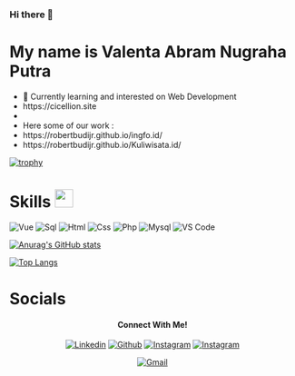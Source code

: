 ### Hi there 👋

# My name is Valenta Abram Nugraha Putra 
<ul>
  <li>🌱 Currently learning and interested on Web Development</li>
  <li> https://cicellion.site <li>
  
  <br/>
  <li> Here some of our work : </li>
  <li> https://robertbudijr.github.io/ingfo.id/ </li>
  <li> https://robertbudijr.github.io/Kuliwisata.id/ </li>
</ul>

[![trophy](https://github-profile-trophy.vercel.app/?username=robertbudijr&theme=onedark&rank=-C,-B)](https://github.com/RobertBudiJr?tab=repositories)

# Skills <img src = "https://media2.giphy.com/media/QssGEmpkyEOhBCb7e1/giphy.gif?cid=ecf05e47a0n3gi1bfqntqmob8g9aid1oyj2wr3ds3mg700bl&rid=giphy.gif" width = 32px>

![Vue](http://img.shields.io/badge/-Vue-e8892f?style=flat-square&logo=vue&logoColor=white)
![Sql](http://img.shields.io/badge/-Sql-00758f?style=flat-square&logo=Mysql&logoColor=white)
![Html](http://img.shields.io/badge/-Html-e24c27?style=flat-square&logo=html5&logoColor=white)
![Css](http://img.shields.io/badge/-Css-2a65f1?style=flat-square&logo=css3&logoColor=white)
![Php](http://img.shields.io/badge/-Php-767bb3?style=flat-square&logo=php&logoColor=white)
![Mysql](http://img.shields.io/badge/-Mysql-white?style=flat-square&logo=mysql)
![VS Code](http://img.shields.io/badge/-VS%20Code-black?style=flat-square&logo=visualstudiocode&logoColor=3aa7f2)


[![Anurag's GitHub stats](https://github-readme-stats.vercel.app/api?username=robertbudijr&show_icons=true&theme=gotham)](https://github.com/RobertBudiJr?tab=repositories)

[![Top Langs](https://github-readme-stats.vercel.app/api/top-langs/?username=robertbudijr&show_icons=true&theme=gotham)](https://github.com/RobertBudiJr?tab=repositories)

# Socials
<h4 align="center">Connect With Me!</h4>
<p align="center">
  <a href="https://www.linkedin.com/in/valenta-abram-nugraha-putra-440216238/"><img alt="Linkedin" title="Valent's Linkedin" src="https://img.shields.io/badge/LinkedIn-0077B5?style=for-the-badge&logo=linkedin&logoColor=white"></a>
  <a href="https://github.com/RobertBudiJr"><img alt="Github" title="Valent's Github" src="https://img.shields.io/badge/GitHub-100000?style=for-the-badge&logo=github&logoColor=white"></a>
  <a href="https://instagram.com/cicellion_?igshid=YmMyMTA2M2Y=/"><img alt="Instagram" title="Project Instagram" src="https://img.shields.io/badge/Instagram-E4405F?style=for-the-badge&logo=instagram&logoColor=white"></a>
    <a href="https://www.instagram.com/valent_89/"><img alt="Instagram" title="Private Instagram" src="https://img.shields.io/badge/Instagram-E4405F?style=for-the-badge&logo=instagram&logoColor=white"></a>
 </p>
 <p align="center">
  <a href="valenta.anp@gmail.com"><img alt="Gmail" title="Valent's Gmail" src="https://img.shields.io/badge/Gmail-D14836?style=for-the-badge&logo=gmail&logoColor=white"></a>
</p>


